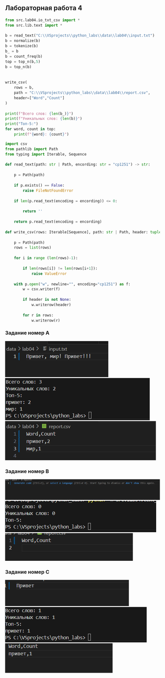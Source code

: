 ## Лабораторная работа 4

```python
from src.lab04.io_txt_csv import *
from src.lib.text import *

b = read_text("C:\\VSprojects\\python_labs\\data\\lab04\\input.txt")
b = normalize(b)
b = tokenize(b)
b_ = b
b = count_freq(b)
top = top_n(b,5)
b = top_n(b)


write_csv(
    rows = b, 
    path = "C:\\VSprojects\\python_labs\\data\\lab04\\report.csv",
    header=["Word","Count"]
)

print(f"Всего слов: {len(b_)}")
print(f"Уникальных слов: {len(b)}")
print("Топ-5:")
for word, count in top:
    print(f"{word}: {count}")
```

```python
import csv
from pathlib import Path
from typing import Iterable, Sequence

def read_text(path: str | Path, encording: str = "cp1251") -> str:

    p = Path(path)

    if p.exists() == False:
        raise FileNotFoundError
    
    if len(p.read_text(encoding = encording)) <= 0:

        return '' 
    
    return p.read_text(encoding = encording)

def write_csv(rows: Iterable[Sequence], path: str | Path, header: tuple[str, ...] | None = None) -> None:

    p = Path(path)
    rows = list(rows)

    for i in range (len(rows)-1):

        if len(rows[i]) != len(rows[i+1]):
            raise ValueError

    with p.open("w", newline="", encoding="cp1251") as f:
        w = csv.writer(f)

        if header is not None:
            w.writerow(header)

        for r in rows:
            w.writerow(r)
```

### Задание номер А
![Картинка 1](./images/lab04/41.png)
![Картинка 2](./images/lab04/42.png)
![Картинка 3](./images/lab04/43.png)

### Задание номер B
![Картинка 1](./images/lab04/44.png)
![Картинка 2](./images/lab04/45.png)
![Картинка 3](./images/lab04/46.png)

### Задание номер С
![Картинка 1](./images/lab04/47.png)
![Картинка 2](./images/lab04/48.png)
![Картинка 3](./images/lab04/49.png)